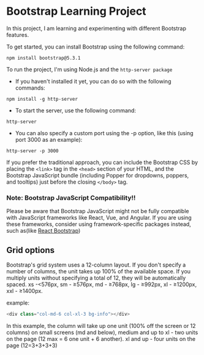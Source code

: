 # Bootstrap Learning Project

In this project, I am learning and experimenting with different Bootstrap features.

To get started, you can install Bootstrap using the following command:
 ```
 npm install bootstrap@5.3.1
 ```
To run the project, I'm using Node.js and the ```http-server package```
- If you haven't installed it yet, you can do so with the following commands: 
```
npm install -g http-server
```
- To start the server, use the following command:
```
http-server
```
- You can also specify a custom port using the -p option, like this (using port 3000 as an example):
```
http-server -p 3000
```

If you prefer the traditional approach, you can include the Bootstrap CSS by placing the `<link>` tag in the `<head>` section of your HTML, and the Bootstrap JavaScript bundle (including Popper for dropdowns, poppers, and tooltips) just before the closing `</body>` tag.


### Note: Bootstrap JavaScript Compatibility!!
Please be aware that Bootstrap JavaScript might not be fully compatible with JavaScript frameworks like React, Vue, and Angular. If you are using these frameworks, consider using framework-specific packages instead, such as(like [React Bootstrap](https://react-bootstrap.github.io/))


## Grid options 
Bootstrap's grid system uses a 12-column layout. If you don't specify a number of columns, the unit takes up 100% of the available space. If you multiply units without specifying a total of 12, they will be automatically spaced.
	xs -<576px, sm - ≥576px, md - ≥768px, lg - ≥992px, xl - ≥1200px, xxl - ≥1400px.
	
example:
``` javascript
<div class="col-md-6 col-xl-3 bg-info"></div>
``` 
 In this example, the column will take up one unit (100% off the screen or 12 columns) on small screens (md and below), medium and up to xl - two units on the page (12 max = 6 one unit + 6 another). xl and up - four units on the page (12=3+3+3+3)